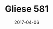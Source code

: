---
layout: post
title: Gliese 581
name: gliese_581
img: Gliese581.png
date: 2017-04-06
alt: image-alt
description: "Sea Creatures"
image_items: [
    {
        title: Gliese 581,
        vimeo_video: https://player.vimeo.com/video/827070210,
        description: ""
    },
    {
        title: Altus Crust-Teuthida,
        img: P010_Cre_RenderFlat.jpg,
        description: ""
    },
    {
        title: Magnus Chelonia,
        img: P005_FinalDone_2.jpg,
        description: ""
    },
    {
        img: FinalLeftAngle3d.jpg,
        description: ""
    },
    {
        img: BackLeftAngle3d.jpg,
        description: ""
    },
    {
        title: S.M.P. aka Slow Moving Predator,
        img: P006_FinalImage_2.jpg,
        description: ""
    },
    {
        img: smp_2.jpg,
        description: ""
    },
    
]
---
